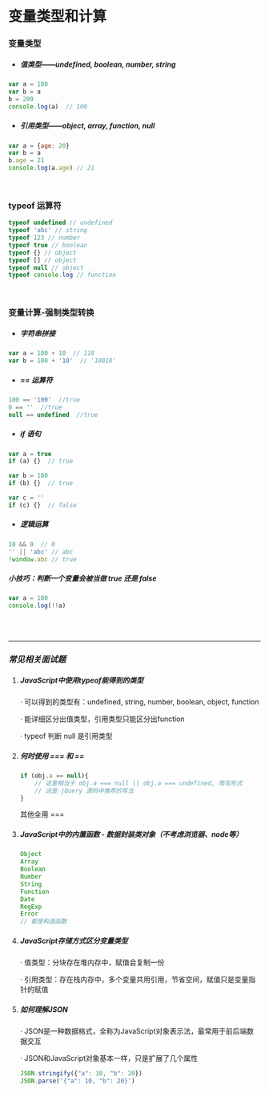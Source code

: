 # 变量类型和计算

### 变量类型

- ##### 值类型——undefined, boolean, number, string

```javascript
var a = 100
var b = a
b = 200
console.log(a)  // 100
```

- ##### 引用类型——object, array, function, null

```javascript
var a = {age: 20}
var b = a
b.age = 21
console.log(a.age) // 21
```

<br/>

###  typeof 运算符

```javascript
typeof undefined // undefined
typeof 'abc' // string
typeof 123 // number
typeof true // boolean
typeof {} // object
typeof [] // object
typeof null // object
typeof console.log // function
```

<br/>

###  变量计算-强制类型转换

- ##### 字符串拼接

```javascript
var a = 100 + 10  // 110
var b = 100 + '10'  // '10010'
```

- ##### == 运算符

```javascript
100 == '100'  //true
0 == ''  //true
null == undefined  //true
```

- ##### if 语句

```javascript
var a = true
if (a) {}  // true

var b = 100
if (b) {}  // true

var c = ''
if (c) {}  // false
```

- ##### 逻辑运算

```javascript
10 && 0  // 0 
'' || 'abc' // abc
!window.abc // true
```

##### 小技巧：判断一个变量会被当做 true 还是 false

```javascript
var a = 100
console.log(!!a)
```

<br/>

<br/>

------



### *常见相关面试题*

1. ##### JavaScript中使用typeof能得到的类型

   · 可以得到的类型有：undefined, string, number, boolean, object, function

   · 能详细区分出值类型，引用类型只能区分出function

   · typeof 判断 null 是引用类型

   

2. ##### 何时使用 === 和 ==

   ```javascript
   if (obj.a == null){
       // 这里相当于 obj.a === null || obj.a === undefined, 简写形式
       // 这是 jQuery 源码中推荐的写法
   }
   ```

   其他全用 ===

   

3. ##### JavaScript中的内置函数 - 数据封装类对象（不考虑浏览器、node等）

   ```javascript
   Object
   Array
   Boolean
   Number
   String
   Function
   Date
   RegExp
   Error
   // 都是构造函数
   ```

   

4. ##### JavaScript存储方式区分变量类型

   · 值类型：分块存在堆内存中，赋值会复制一份

   · 引用类型：存在栈内存中，多个变量共用引用，节省空间，赋值只是变量指针的赋值

   

5. ##### 如何理解JSON

   · JSON是一种数据格式，全称为JavaScript对象表示法，最常用于前后端数据交互

   · JSON和JavaScript对象基本一样，只是扩展了几个属性

   ```javascript
   JSON.stringify({"a": 10, "b": 20})
   JSON.parse('{"a": 10, "b": 20}')
   ```